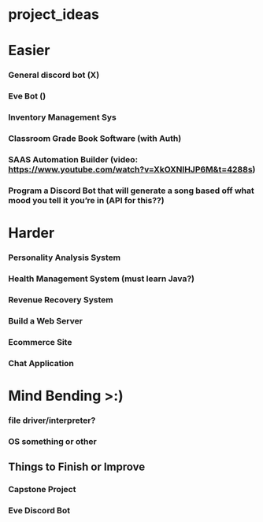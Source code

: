 # project_ideas

# Easier
### General discord bot (X)
### Eve Bot ()
### Inventory Management Sys 
### Classroom Grade Book Software (with Auth) 
### SAAS Automation Builder (video: https://www.youtube.com/watch?v=XkOXNlHJP6M&t=4288s)
### Program a Discord Bot that will generate a song based off what mood you tell it you’re in (API for this??) 

# Harder
### Personality Analysis System
### Health Management System (must learn Java?)
### Revenue Recovery System
### Build a Web Server
### Ecommerce Site
### Chat Application

# Mind Bending >:) 
### file driver/interpreter? 
### OS something or other


## Things to Finish or Improve
### Capstone Project
### Eve Discord Bot 
